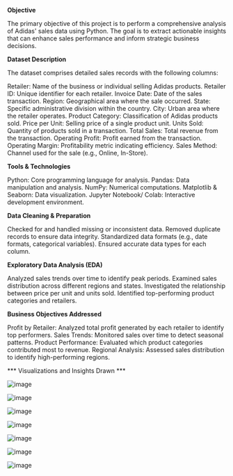 **Objective**

The primary objective of this project is to perform a comprehensive analysis of Adidas' sales data using Python. The goal is to extract actionable insights that can enhance sales performance and inform strategic business decisions. 

**Dataset Description**

The dataset comprises detailed sales records with the following columns:

Retailer: Name of the business or individual selling Adidas products.
Retailer ID: Unique identifier for each retailer.
Invoice Date: Date of the sales transaction.
Region: Geographical area where the sale occurred.
State: Specific administrative division within the country.
City: Urban area where the retailer operates.
Product Category: Classification of Adidas products sold.
Price per Unit: Selling price of a single product unit.
Units Sold: Quantity of products sold in a transaction.
Total Sales: Total revenue from the transaction.
Operating Profit: Profit earned from the transaction.
Operating Margin: Profitability metric indicating efficiency.
Sales Method: Channel used for the sale (e.g., Online, In-Store).

**Tools & Technologies**

Python: Core programming language for analysis.
Pandas: Data manipulation and analysis.
NumPy: Numerical computations.
Matplotlib & Seaborn: Data visualization.
Jupyter Notebook/ Colab: Interactive development environment.

**Data Cleaning & Preparation**

Checked for and handled missing or inconsistent data.
Removed duplicate records to ensure data integrity.
Standardized data formats (e.g., date formats, categorical variables).
Ensured accurate data types for each column.

**Exploratory Data Analysis (EDA)**

Analyzed sales trends over time to identify peak periods.
Examined sales distribution across different regions and states.
Investigated the relationship between price per unit and units sold.
Identified top-performing product categories and retailers.

**Business Objectives Addressed**

Profit by Retailer: Analyzed total profit generated by each retailer to identify top performers.
Sales Trends: Monitored sales over time to detect seasonal patterns.
Product Performance: Evaluated which product categories contributed most to revenue.
Regional Analysis: Assessed sales distribution to identify high-performing regions.



*** Visualizations and Insights Drawn ***

![image](https://github.com/user-attachments/assets/814065e1-119b-462c-8fc9-c5a779fed81d)

![image](https://github.com/user-attachments/assets/59c6eb7a-81b9-440e-aae7-75a591747ae3)

![image](https://github.com/user-attachments/assets/48e6e338-5d94-4b7c-9342-d377c9d2f136)

![image](https://github.com/user-attachments/assets/ef20ca67-9f3b-4bea-be9d-c2edbae84918)

![image](https://github.com/user-attachments/assets/394d5c34-2df4-4746-a317-0d9f3d633571)

![image](https://github.com/user-attachments/assets/b8eb9fee-d132-4c86-8826-8154ae306f98)

![image](https://github.com/user-attachments/assets/2d1604c3-7db3-4ad5-9a8e-6526aab97fdf)








​

